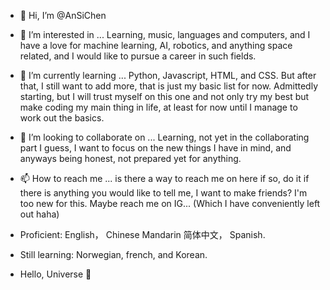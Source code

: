 - 👋 Hi, I’m @AnSiChen
- 👀 I’m interested in ... Learning, music, languages and computers, and I have a love for machine learning, AI, robotics, and anything space related, and I would like to pursue a career in such fields. 
- 🌱 I’m currently learning ... Python, Javascript, HTML, and CSS. But after that, I still want to add more, that is just my basic list for now. Admittedly starting, but I will trust myself on this one and not only try my best but make coding my main thing in life, at least for now until I manage to work out the basics. 
- 💞️ I’m looking to collaborate on ...  Learning, not yet in the collaborating part I guess, I want to focus on the new things I have in mind, and anyways being honest, not prepared yet for anything.
- 📫 How to reach me ... is there a way to reach me on here if so, do it if there is anything you would like to tell me, I want to make friends? I'm too new for this. Maybe reach me on IG... (Which I have conveniently left out haha)

- Proficient: English， Chinese Mandarin 简体中文， Spanish.
- Still learning: Norwegian, french, and Korean.
- Hello, Universe 🌟
<!---
AnSiChen/AnSiChen is a ✨ special ✨ repository because its `README.md` (this file) appears on your GitHub profile.
You can click the Preview link to take a look at your changes.
--->
